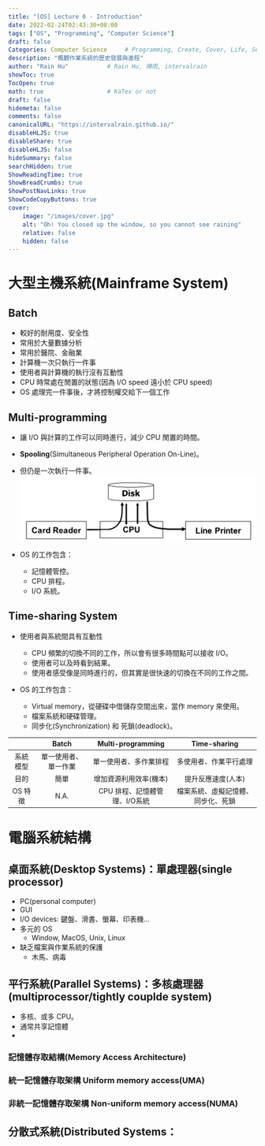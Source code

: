 ```yaml
---
title: "[OS] Lecture 0 - Introduction"
date: 2022-02-24T02:43:30+08:00
tags: ["OS", "Programming", "Computer Science"]
draft: false
Categories: Computer Science     # Programming, Create, Cover, Life, Semiconductor, Leetcode, Daily
description: "概觀作業系統的歷史發展與進程" 
author: "Rain Hu"           # Rain Hu, 陣雨, intervalrain
showToc: true
TocOpen: true
math: true                  # KaTex or not
draft: false
hidemeta: false
comments: false
canonicalURL: "https://intervalrain.github.io/"
disableHLJS: true
disableShare: true
disableHLJS: false
hideSummary: false
searchHidden: true
ShowReadingTime: true
ShowBreadCrumbs: true
ShowPostNavLinks: true
ShowCodeCopyButtons: true
cover:
    image: "/images/cover.jpg"
    alt: "Oh! You closed up the window, so you cannot see raining"
    relative: false
    hidden: false
---
```

# 大型主機系統(Mainframe System)

## Batch
+ 較好的耐用度、安全性
+ 常用於大量數據分析
+ 常用於醫院、金融業
+ 計算機一次只執行一件事
+ 使用者與計算機的執行沒有互動性
+ CPU 時常處在閒置的狀態(因為 I/O speed 遠小於 CPU speed)
+ OS 處理完一件事後，才將控制權交給下一個工作

## Multi-programming
+ 讓 I/O 與計算的工作可以同時進行，減少 CPU 閒置的時間。
+ **Spooling**(Simultaneous Peripheral Operation On-Line)。
+ 但仍是一次執行一件事。
![multiprogramming](/images/multiprogramming.png)

+ OS 的工作包含：
  + 記憶體管控。
  + CPU 排程。
  + I/O 系統。

## Time-sharing System
+ 使用者與系統間具有互動性
  + CPU 頻繁的切換不同的工作，所以會有很多時間點可以接收 I/O。
  + 使用者可以及時看到結果。
  + 使用者感受像是同時進行的，但其實是很快速的切換在不同的工作之間。
    
+ OS 的工作包含：
  + Virtual memory，從硬碟中借儲存空間出來，當作 memory 來使用。
  + 檔案系統和硬碟管理。
  + 同步化(Synchronization) 和 死鎖(deadlock)。

||Batch|Multi-programming|Time-sharing |
|:-:|:-:|:-:|:-:|
|系統模型|單一使用者、單一作業|單一使用者、多作業排程|多使用者、作業平行處理| Single user   | Mutiple|
|目的|簡單|增加資源利用效率(機本)|提升反應速度(人本)|
|OS 特徵|N.A.|CPU 排程、記憶體管理、I/O系統|檔案系統、虛擬記憶體、同步化、死鎖|

# 電腦系統結構

## 桌面系統(Desktop Systems)：單處理器(single processor)
+ PC(personal computer)
+ GUI
+ I/O devices: 鍵盤、滑書、螢幕、印表機…
+ 多元的 OS
  + Window, MacOS, Unix, Linux
+ 缺乏檔案與作業系統的保護
  + 木馬、病毒
## 平行系統(Parallel Systems)：多核處理器(multiprocessor/tightly couplde system)
+ 多核、或多 CPU。
+ 通常共享記憶體
+ 
### 記憶體存取結構(Memory Access Architecture)

### 統一記憶體存取架構 Uniform memory access(UMA)
### 非統一記憶體存取架構 Non-uniform memory access(NUMA)

## 分散式系統(Distributed Systems：